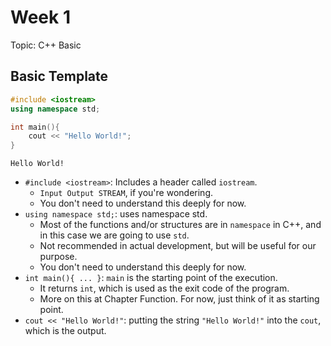 # Week 1

Topic: C++ Basic

## Basic Template

```cpp
#include <iostream>
using namespace std;

int main(){
    cout << "Hello World!";
}
```

```
Hello World!
```

- `#include <iostream>`: Includes a header called `iostream`.
  - `Input Output STREAM`, if you're wondering.
  - You don't need to understand this deeply for now.
- `using namespace std;`: uses namespace std. 
  - Most of the functions and/or structures are in `namespace` in C++, and in this case we are going to use `std`.
  - Not recommended in actual development, but will be useful for our purpose.
  - You don't need to understand this deeply for now.
- `int main(){ ... }`: `main` is the starting point of the execution.
  - It returns `int`, which is used as the exit code of the program.
  - More on this at Chapter Function. For now, just think of it as starting point.
- `cout << "Hello World!"`: putting the string `"Hello World!"` into the `cout`, which is the output.
